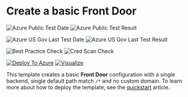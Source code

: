 # Create a basic Front Door

![Azure Public Test Date](https://azurequickstartsservice.blob.core.windows.net/badges/101-front-door-create-basic/PublicLastTestDate.svg)
![Azure Public Test Result](https://azurequickstartsservice.blob.core.windows.net/badges/101-front-door-create-basic/PublicDeployment.svg)

![Azure US Gov Last Test Date](https://azurequickstartsservice.blob.core.windows.net/badges/101-front-door-create-basic/FairfaxLastTestDate.svg)
![Azure US Gov Last Test Result](https://azurequickstartsservice.blob.core.windows.net/badges/101-front-door-create-basic/FairfaxDeployment.svg)

![Best Practice Check](https://azurequickstartsservice.blob.core.windows.net/badges/101-front-door-create-basic/BestPracticeResult.svg)
![Cred Scan Check](https://azurequickstartsservice.blob.core.windows.net/badges/101-front-door-create-basic/CredScanResult.svg)

[![Deploy To Azure](https://raw.githubusercontent.com/fathym-it/azure-quickstart-templates/master/1-CONTRIBUTION-GUIDE/images/deploytoazure.svg?sanitize=true)](https://portal.azure.com/#create/Microsoft.Template/uri/https%3A%2F%2Fraw.githubusercontent.com%2Ffathym-it%2Fazure-quickstart-templates%2Fmaster%2F101-front-door-create-basic%2Fazuredeploy.json)
[![Visualize](https://raw.githubusercontent.com/fathym-it/azure-quickstart-templates/master/1-CONTRIBUTION-GUIDE/images/visualizebutton.svg?sanitize=true)](http://armviz.io/#/?load=https%3A%2F%2Fraw.githubusercontent.com%2Ffathym-it%2Fazure-quickstart-templates%2Fmaster%2F101-front-door-create-basic%2Fazuredeploy.json)

This template creates a basic **Front Door** configuration with a single backend, single default path match `/*` and no custom domain. To learn more about how to deploy the template, see the [quickstart](https://docs.microsoft.com/azure/frontdoor/quickstart-create-front-door-template) article.
